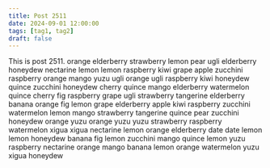 ```yaml
---
title: Post 2511
date: 2024-09-01 12:00:00
tags: [tag1, tag2]
draft: false
---
```

This is post 2511.
orange
elderberry
strawberry
lemon
pear
ugli
elderberry
honeydew
nectarine
lemon
lemon
raspberry
kiwi
grape
apple
zucchini
raspberry
orange
mango
yuzu
ugli
orange
ugli
raspberry
kiwi
honeydew
quince
zucchini
honeydew
cherry
quince
mango
elderberry
watermelon
quince
cherry
fig
raspberry
grape
ugli
strawberry
tangerine
elderberry
banana
orange
fig
lemon
grape
elderberry
apple
kiwi
raspberry
zucchini
watermelon
lemon
mango
strawberry
tangerine
quince
pear
zucchini
honeydew
orange
yuzu
orange
yuzu
yuzu
strawberry
raspberry
watermelon
xigua
xigua
nectarine
lemon
orange
elderberry
date
date
lemon
lemon
honeydew
banana
fig
lemon
zucchini
mango
quince
lemon
yuzu
raspberry
nectarine
orange
mango
banana
lemon
orange
watermelon
yuzu
xigua
honeydew
